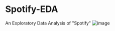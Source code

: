 # Spotify-EDA
An Exploratory Data Analysis of "Spotify" 
![image](https://user-images.githubusercontent.com/68506906/217567666-d29c09b0-9e87-4104-ad64-a37e8fa2e9e6.png)
